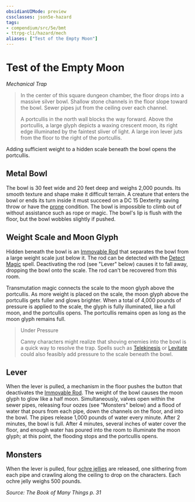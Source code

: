 ```yaml
---
obsidianUIMode: preview
cssclasses: json5e-hazard
tags:
- compendium/src/5e/bmt
- ttrpg-cli/hazard/mech
aliases: ["Test of the Empty Moon"]
---
```

# Test of the Empty Moon
*Mechanical Trap*  

> In the center of this square dungeon chamber, the floor drops into a massive silver bowl. Shallow stone channels in the floor slope toward the bowl. Sewer pipes jut from the ceiling over each channel.
> 
> A portcullis in the north wall blocks the way forward. Above the portcullis, a large glyph depicts a waxing crescent moon, its right edge illuminated by the faintest sliver of light. A large iron lever juts from the floor to the right of the portcullis.

Adding sufficient weight to a hidden scale beneath the bowl opens the portcullis.

## Metal Bowl

The bowl is 30 feet wide and 20 feet deep and weighs 2,000 pounds. Its smooth texture and shape make it difficult terrain. A creature that enters the bowl or ends its turn inside it must succeed on a DC 15 Dexterity saving throw or have the [prone](/3-Mechanics/CLI/rules/conditions.md#prone) condition. The bowl is impossible to climb out of without assistance such as rope or magic. The bowl's lip is flush with the floor, but the bowl wobbles slightly if pushed.

## Weight Scale and Moon Glyph

Hidden beneath the bowl is an [Immovable Rod](/3-Mechanics/CLI/items/immovable-rod.md) that separates the bowl from a large weight scale just below it. The rod can be detected with the [Detect Magic](/3-Mechanics/CLI/spells/detect-magic.md) spell. Deactivating the rod (see "Lever" below) causes it to fall away, dropping the bowl onto the scale. The rod can't be recovered from this room.

Transmutation magic connects the scale to the moon glyph above the portcullis. As more weight is placed on the scale, the moon glyph above the portcullis gets fuller and glows brighter. When a total of 4,000 pounds of pressure is applied to the scale, the glyph is fully illuminated, like a full moon, and the portcullis opens. The portcullis remains open as long as the moon glyph remains full.

> Under Pressure
> 
> Canny characters might realize that shoving enemies into the bowl is a quick way to resolve the trap. Spells such as [Telekinesis](/3-Mechanics/CLI/spells/telekinesis.md) or [Levitate](/3-Mechanics/CLI/spells/levitate.md) could also feasibly add pressure to the scale beneath the bowl.

## Lever

When the lever is pulled, a mechanism in the floor pushes the button that deactivates the [Immovable Rod](/3-Mechanics/CLI/items/immovable-rod.md). The weight of the bowl causes the moon glyph to glow like a half moon. Simultaneously, valves open within the sewer pipes, releasing four oozes (see "Monsters" below) and a flood of water that pours from each pipe, down the channels on the floor, and into the bowl. The pipes release 1,000 pounds of water every minute. After 2 minutes, the bowl is full. After 4 minutes, several inches of water cover the floor, and enough water has poured into the room to illuminate the moon glyph; at this point, the flooding stops and the portcullis opens.

## Monsters

When the lever is pulled, four [ochre jellies](/3-Mechanics/CLI/bestiary/ooze/ochre-jelly.md) are released, one slithering from each pipe and crawling along the ceiling to drop on the characters. Each ochre jelly weighs 500 pounds.

*Source: The Book of Many Things p. 31*